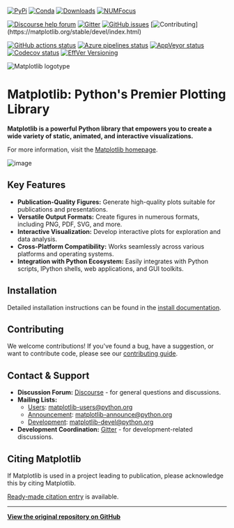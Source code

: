 [![PyPi](https://img.shields.io/pypi/v/matplotlib)](https://pypi.org/project/matplotlib/)
[![Conda](https://img.shields.io/conda/vn/conda-forge/matplotlib)](https://anaconda.org/conda-forge/matplotlib)
[![Downloads](https://img.shields.io/pypi/dm/matplotlib)](https://pypi.org/project/matplotlib)
[![NUMFocus](https://img.shields.io/badge/powered%20by-NumFOCUS-orange.svg?style=flat&colorA=E1523D&colorB=007D8A)](https://numfocus.org)

[![Discourse help forum](https://img.shields.io/badge/help_forum-discourse-blue.svg)](https://discourse.matplotlib.org)
[![Gitter](https://badges.gitter.im/matplotlib/matplotlib.svg)](https://gitter.im/matplotlib/matplotlib)
[![GitHub issues](https://img.shields.io/badge/issue_tracking-github-blue.svg)](https://github.com/matplotlib/matplotlib/issues)
[![Contributing](https://img.shields.io/badge/PR-Welcome-%23FF8300.svg?)](https://matplotlib.org/stable/devel/index.html)

[![GitHub actions status](https://github.com/matplotlib/matplotlib/workflows/Tests/badge.svg)](https://github.com/matplotlib/matplotlib/actions?query=workflow%3ATests)
[![Azure pipelines status](https://dev.azure.com/matplotlib/matplotlib/_apis/build/status/matplotlib.matplotlib?branchName=main)](https://dev.azure.com/matplotlib/matplotlib/_build/latest?definitionId=1&branchName=main)
[![AppVeyor status](https://ci.appveyor.com/api/projects/status/github/matplotlib/matplotlib?branch=main&svg=true)](https://ci.appveyor.com/project/matplotlib/matplotlib)
[![Codecov status](https://codecov.io/github/matplotlib/matplotlib/badge.svg?branch=main&service=github)](https://app.codecov.io/gh/matplotlib/matplotlib)
[![EffVer Versioning](https://img.shields.io/badge/version_scheme-EffVer-0097a7)](https://jacobtomlinson.dev/effver)

![Matplotlib logotype](https://matplotlib.org/_static/logo2.svg)

# Matplotlib: Python's Premier Plotting Library

**Matplotlib is a powerful Python library that empowers you to create a wide variety of static, animated, and interactive visualizations.**

For more information, visit the [Matplotlib homepage](https://matplotlib.org/).

![image](https://matplotlib.org/_static/readme_preview.png)

## Key Features

*   **Publication-Quality Figures:** Generate high-quality plots suitable for publications and presentations.
*   **Versatile Output Formats:** Create figures in numerous formats, including PNG, PDF, SVG, and more.
*   **Interactive Visualization:** Develop interactive plots for exploration and data analysis.
*   **Cross-Platform Compatibility:** Works seamlessly across various platforms and operating systems.
*   **Integration with Python Ecosystem:** Easily integrates with Python scripts, IPython shells, web applications, and GUI toolkits.

## Installation

Detailed installation instructions can be found in the [install documentation](https://matplotlib.org/stable/users/installing/index.html).

## Contributing

We welcome contributions!  If you've found a bug, have a suggestion, or want to contribute code, please see our [contributing guide](https://matplotlib.org/devdocs/devel/contribute.html).

## Contact & Support

*   **Discussion Forum:** [Discourse](https://discourse.matplotlib.org/) - for general questions and discussions.
*   **Mailing Lists:**
    *   [Users](https://mail.python.org/mailman/listinfo/matplotlib-users): <matplotlib-users@python.org>
    *   [Announcement](https://mail.python.org/mailman/listinfo/matplotlib-announce): <matplotlib-announce@python.org>
    *   [Development](https://mail.python.org/mailman/listinfo/matplotlib-devel): <matplotlib-devel@python.org>
*   **Development Coordination:** [Gitter](https://gitter.im/matplotlib/matplotlib) - for development-related discussions.

## Citing Matplotlib

If Matplotlib is used in a project leading to publication, please acknowledge this by citing Matplotlib.

[Ready-made citation entry](https://matplotlib.org/stable/users/project/citing.html) is available.

---

**[View the original repository on GitHub](https://github.com/matplotlib/matplotlib)**